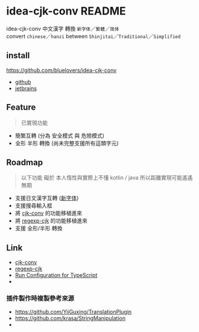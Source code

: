 # idea-cjk-conv README

idea-cjk-conv 中文漢字 轉換 `新字体`／`繁體`／`简体`  
convert `chinese`／`hanzi` between `Shinjitai`／`Traditional`／`Simplified`

## install

https://github.com/bluelovers/idea-cjk-conv

* [github](https://github.com/bluelovers/idea-cjk-conv/blob/master/releases/idea-cjk-conv.jar)
* [jetbrains](https://plugins.jetbrains.com/plugin/11012-cjk-conv)

## Feature

> 已實現功能

* 簡繁互轉 (分為 安全模式 與 危險模式)
* 全形 半形 轉換 (尚未完整支援所有這類字元)

## Roadmap

> 以下功能 礙於 本人惰性與實際上不懂 kotlin / java 所以距離實現可能遙遙無期

* 支援日文漢字互轉 ([新字体](https://en.wikipedia.org/wiki/Shinjitai))
* 支援搜尋輸入框
* 將 [cjk-conv](https://github.com/bluelovers/cjk-convert) 的功能移植進來
* 將 [regexp-cjk](https://github.com/bluelovers/regexp-cjk) 的功能移植進來
* 支援 全形/半形 轉換

## Link

* [cjk-conv](https://github.com/bluelovers/cjk-convert)
* [regexp-cjk](https://github.com/bluelovers/regexp-cjk)
* [Run Configuration for TypeScript](https://github.com/bluelovers/idea-run-typescript)
* 

### 插件製作時複製參考來源

* https://github.com/YiiGuxing/TranslationPlugin
* https://github.com/krasa/StringManipulation
* 

